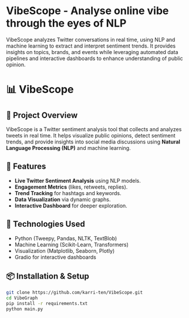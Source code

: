 # VibeScope - Analyse online vibe through the eyes of NLP
VibeScope analyzes Twitter conversations in real time, using NLP and machine learning to extract and interpret sentiment trends. It provides insights on topics, brands, and events while leveraging automated data pipelines and interactive dashboards to enhance understanding of public opinion.

# 📊 VibeScope

## 📝 Project Overview
VibeScope is a Twitter sentiment analysis tool that collects and analyzes tweets in real time. It helps visualize public opinions, detect sentiment trends, and provide insights into social media discussions using **Natural Language Processing (NLP)** and machine learning.

## 🚀 Features
- **Live Twitter Sentiment Analysis** using NLP models.
- **Engagement Metrics** (likes, retweets, replies).
- **Trend Tracking** for hashtags and keywords.
- **Data Visualization** via dynamic graphs.
- **Interactive Dashboard** for deeper exploration.

## 🔧 Technologies Used
- Python (Tweepy, Pandas, NLTK, TextBlob)
- Machine Learning (Scikit-Learn, Transformers)
- Visualization (Matplotlib, Seaborn, Plotly)
- Gradio for interactive dashboards

## 📦 Installation & Setup
```bash
git clone https://github.com/karri-ten/VibeScope.git
cd VibeGraph
pip install -r requirements.txt
python main.py
